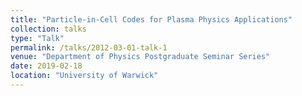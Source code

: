 ```yaml
---
title: "Particle-in-Cell Codes for Plasma Physics Applications"
collection: talks
type: "Talk"
permalink: /talks/2012-03-01-talk-1
venue: "Department of Physics Postgraduate Seminar Series"
date: 2019-02-18
location: "University of Warwick"
---
```

